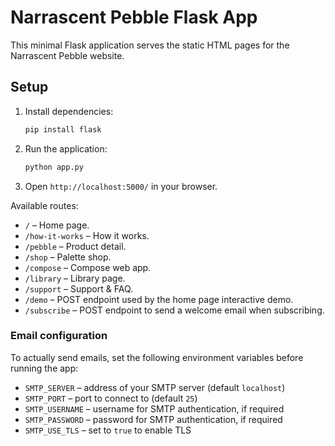 # Narrascent Pebble Flask App

This minimal Flask application serves the static HTML pages for the Narrascent Pebble website.

## Setup
1. Install dependencies:
   ```bash
   pip install flask
   ```
2. Run the application:
   ```bash
   python app.py
   ```
3. Open `http://localhost:5000/` in your browser.

Available routes:
- `/` – Home page.
- `/how-it-works` – How it works.
- `/pebble` – Product detail.
- `/shop` – Palette shop.
- `/compose` – Compose web app.
- `/library` – Library page.
- `/support` – Support & FAQ.
- `/demo` – POST endpoint used by the home page interactive demo.
- `/subscribe` – POST endpoint to send a welcome email when subscribing.

### Email configuration
To actually send emails, set the following environment variables before running the app:

- `SMTP_SERVER` – address of your SMTP server (default `localhost`)
- `SMTP_PORT` – port to connect to (default `25`)
- `SMTP_USERNAME` – username for SMTP authentication, if required
- `SMTP_PASSWORD` – password for SMTP authentication, if required
- `SMTP_USE_TLS` – set to `true` to enable TLS

